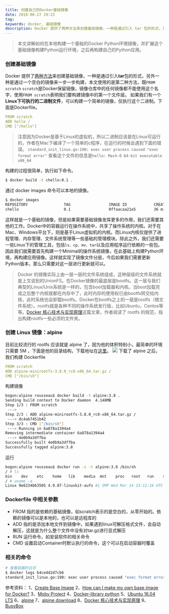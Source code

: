 ```yaml
---
title: 创建自己的Docker基础镜像
date: 2018-06-27 19:23
tag: 
keywords: docker, 基础镜像
description: Docker 提供了两种方法来创建基础镜像，一种是通过引入 tar 包的形式，另外一种是通过一个空白的镜像来一步一步构建。
---
```


> 本文讲解如何在本地构建一个基础的Docker Python环境镜像，并扩展这个基础镜像构建Python运行环境，之后再构建自己的Python应用。


### 创建基础镜像
Docker 提供了[两种方法](https://docs.docker.com/develop/develop-images/baseimages/#create-a-full-image-using-tar)来创建基础镜像，一种是通过引入**tar**包的形式，另外一种是通过一个空白的镜像来一步一步构建，本文使用的是第二种方法，既```FROM scratch```
```scratch```是Docker保留镜像，镜像仓库中的任何镜像都不能使用这个名字，使用```FROM scratch```表明我们要构建镜像中的第一个文件层。
如果我们有一个**Linux下可执行的二进制文件**，可以构建一个简单的镜像，仅执行这个二进制。下面是Dockerfile。

```yaml
FROM scratch
ADD hello /
CMD ["/hello"]
```
> 注意因为Docker是基于Linux的虚拟机，所以二进制应该是在Linux可运行的，作者在Mac下编译了一个简单的c程序，在运行的时候会遇到下面的错误。
```standard_init_linux.go:190: exec user process caused "exec format error"```
查看这个文件的信息是```hello: Mach-O 64-bit executable x86_64```

构建的过程很简单，执行如下命令。
```bash
$ docker build -t chello:0.1 .
```
通过 docker images 命令可以本地的镜像。
```bash
$ docker images
REPOSITORY                TAG                 IMAGE ID            CREATED             SIZE
chello                    0.1                 0ffaacaa21e5        36 minutes ago      8.43kB
```
这样就是一个基础的镜像，但是如果需要基础镜像发挥更多的作用，我们还需要其他的工作。Docker中的容器运行在操作系统中，共享了操作系统的内核。对于在Mac、Windows平台下，则是基于Linux虚拟机的内核。而Linux内核仅提供了进程管理、内存管理、文件系统管理等一些基础的管理模块。除此之外，我们还需要一些Linux下的管理工具，包括```ls、cp、mv、tar```以及应用程序运行依赖的一些包。因此我们就需要首先构建一个Minimal的操作系统镜像，在此基础上构建Python环境，再构建应用镜像。这样就实现了镜像文件分层，今后如果我们需要更新Python版本，那么只需要对这一层进行更新就可以。
> Docker 的镜像实际上由一层一层的文件系统组成，这种层级的文件系统就是上文说到的UnionFS。在Docker镜像的最底层是bootfs。这一层与我们典型的Linux/Unix系统是一样的，包含boot加载器和内核。当boot加载完成之后整个内核就都在内存中了，此时内存的使用权已由bootfs转交给内核，此时系统也会卸载bootfs。Docker在bootfs之上的一层是rootfs（根文件系统）。rootfs就是各种不同的操作系统发行版，比如Ubuntu，Centos等等。[Docker 核心技术与实现原理](https://draveness.me/docker)这篇文章，作者阅读了 rootfs 的规范，指出构建rootfs一些必须的文件夹。


### 创建 Linux 镜像：alpine
目前比较流行的 rootfs 应该就是 alpine 了，因为他的体积特别小，最简单的环境只需要 5M ，下面是他的目录结构，下载地址在[这里](https://alpinelinux.org/downloads/)。
![](/20180627-make-your-own-base-docker-image/39469-20180627192218133-1863209962.png)
下载了 alpine 之后，我们构建 Dockerfile
```yaml
FROM scratch
ADD alpine-minirootfs-3.8.0_rc8-x86_64.tar.gz /
CMD ["/bin/sh"]
```
构建镜像
```bash
bogon:alpine rousseau$ docker build -t alpine:3.8 .
Sending build context to Docker daemon  4.148MB
Step 1/3 : FROM scratch
 ---> 
Step 2/3 : ADD alpine-minirootfs-3.8.0_rc8-x86_64.tar.gz /
 ---> dc4ab7451b42
Step 3/3 : CMD ["/bin/sh"]
 ---> Running in 6a878a1394a4
Removing intermediate container 6a878a1394a4
 ---> 4e0b9a3dffba
Successfully built 4e0b9a3dffba
Successfully tagged alpine:3.8
```
运行
```bash
bogon:alpine rousseau$ docker run -i -t alpine:3.8 /bin/sh
/ # ls
bin    dev    etc    home   lib    media  mnt    proc   root   run    sbin   srv    sys    tmp    usr    var
/ # uname -a
Linux 9e6234b63505 4.9.87-linuxkit-aufs #1 SMP Wed Mar 14 15:12:16 UTC 2018 x86_64 Linux
```

### Dockerfile 中相关参数

* FROM 指的是依赖的基础镜像，如scratch表示的是空白的，从零开始的。依赖的镜像可以是本地的，也可以是远程库的
* ADD 指的是添加本地文件到镜像中，如果遇到linux可解压格式文件，会自动解压，这就是为什么整个文件中没有对tar.gz进行显式解压
* RUN 运行命令，如安装软件的相关命令
* CMD 设置启动Container时默认执行的命令，这个可以在启动容器时覆盖

### 相关的命令
```bash
# 查看容器的日志
$ docker logs b4ce4d2d7cb6
standard_init_linux.go:190: exec user process caused "exec format error"
```
参考资料：
1、[Create Base Image](https://docs.docker.com/develop/develop-images/baseimages/)
2、[How can I make my own base image for Docker?](https://stackoverflow.com/questions/18274088/how-can-i-make-my-own-base-image-for-docker)
3、[Moby Project](https://github.com/moby/moby)
4、[Docker-library python](https://github.com/docker-library/python/blob/master/2.7/alpine3.7/Dockerfile)
5、[Ubuntu 16.04 LTS](https://cloud-images.ubuntu.com/releases/16.04/release/)
6、[alpine](http://gliderlabs.viewdocs.io/docker-alpine/)
7、[alpine download](https://alpinelinux.org/downloads/)
8、[Docker 核心技术与实现原理](https://draveness.me/docker)
9、[BusyBox](https://busybox.net/about.html)












